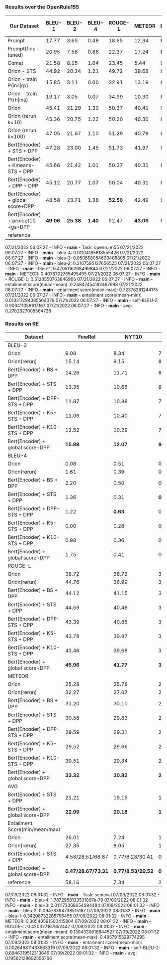 ### Results over the OpenRule155
| Our Dataset                   | BLEU-1 | BLEU-2 | BLEU-4 | ROUGE-L | METEOR | self-BLEU-2| entailment score|
| ----                          | ----   | ----   | ----   | ----    | ----   | ----       | ----            |
|Prompt                         | 17.77  | 3.65   |  0.48  |  18.65  | 12.94  |    86.63   |                 |
|Prompt(fine-tuned)             | 20.95  | 7.58   |  0.86  |  22.37  | 17.24  |  **82.13** |                 |                
|Comet                          | 21.58  | 8.15   |  1.04  |  23.45  | 5.44   |    90.78   |                 |
|Orion - STS                    | 44.92  | 20.24  |  1.21  |  49.72  | 39.68  |    89.84   |                 |
|Orion - train P(ins\|rp)       | 15.85  | 3.11   |  0.00  |  32.91  | 13.19  |    90.29   |                 |
|Orion - train P(rh\|ins)       | 19.17  | 3.05   |  0.07  |  34.99  | 10.30  |    83.54   |                 |
|Orion                          | 45.41  | 21.29  |  1.30  |  50.37  | 40.41  |    90.94   |                 |
|Orion (rerun k=10)             | 45.36  | 20.75  |  1.22  |  50.20  | 40.30  |    87.44   |     20.24       |
|Orion (rerun k=100)            | 47.05  | 21.67  |  1.10  |  51.29  | 40.78  |    87.44   |     24.85       |
|Bert(Encoder) + STS + DPP      | 47.28  | 23.00  |  1.45  |  51.73  | 41.97  |    90.09   |     24.59       |
|Bert(Encoder) + Kmeans-STS + DPP| 45.66 | 21.42  |  1.01  |  50.37  | 40.31  |    89.21   |                 |  
|Bert(Encoder) + DPP + DPP      | 45.12  | 20.77  |  1.07  |  50.04  | 40.31  |    89.29   |                 |
|Bert(Encoder) + global score+DPP|  48.58  |  23.71  |1.38 |**52.50**| 42.49  |    90.35   |   **24.97**     |  
|Bert(Encoder) + prmopt10 +gs+DPP|**49.06**|**25.38**|**1.40**| 52.47|**43.06**|   90.04   |  21.28     |    
|reference                      |        |        |        |         |        |            |     37.07       |   

07/21/2022 06:07:27 - INFO - __main__ - Task: openrule155
07/21/2022 06:07:27 - INFO - __main__ - bleu-4: 0.01104165618555426
07/21/2022 06:07:27 - INFO - __main__ - bleu-3: 0.050658054603405805
07/21/2022 06:07:27 - INFO - __main__ - bleu-2: 0.2167595127656525
07/21/2022 06:07:27 - INFO - __main__ - bleu-1: 0.4705116268499844
07/21/2022 06:07:27 - INFO - __main__ - METEOR: 0.4078702765495495
07/21/2022 06:07:27 - INFO - __main__ - ROUGE-L: 0.5128550763846966
07/21/2022 06:07:27 - INFO - __main__ - entailment score(mean-mean): 0.24847454182467998
07/21/2022 06:07:27 - INFO - __main__ - entailment score(mean-max): 0.72376261244175
07/21/2022 06:07:27 - INFO - __main__ - entailment score(mean-min): 0.013311294385564379
07/21/2022 06:07:27 - INFO - __main__ - self-BLEU-2: 0.903411056617167
07/21/2022 06:07:27 - INFO - __main__ - avg: 0.2782827005564738

### Results on RE
|     Dataset                 | FewRel | NYT10  | WIKI80 | TREx    | Google-RE | SemEval    |
| ----                        | ----   | ----   | ----   | ----    | ----      | ----       |
|                           BLEU-2                                                          |
|Orion                        |  9.08   |  8.34   |  7.24  |  9.03   |  9.22  |  5.69  |
|Orion(rerun)                 |  15.14   |  9.15   |  8.12  |  9.62   |  7.84  |  9.47  |
|Bert(Encoder) + BS +     DPP |  14.26  |  11.71  |  8.48  |  10.39  |  7.40  |  7.31  |
|Bert(Encoder) + STS +    DPP |  13.35  |  10.66  |  8.62  |  10.35  |  7.10  |  9.27  |
|Bert(Encoder) + DPP-STS + DPP|  11.87  |  10.88  |  7.75  |  9.81   |**9.61**|  7.91  |  
|Bert(Encoder) + K5-STS + DPP |  11.06  |  10.40  |  7.76  |  9.18   |  7.59  |  8.22  |  
|Bert(Encoder) + K10-STS + DPP|  12.52  |  10.29  |  7.50  |  8.71   |  8.28  |  7.93  |
|Bert(Encoder) + global score+DPP|**15.88**|**12.07**|**9.10**|**11.67**|  6.99  |**9.95**|  
|                           BLEU-4                                                        |
|Orion                        |  0.08  |  0.51  |  0.30  |  1.14  |  0.00  | 0.00       |
|Orion(rerun)                 |  1.61   |  0.39   |  0.29  |  1.19   |  0.00  |  0.00   |
|Bert(Encoder) + BS +     DPP |  2.20  |  0.50  |  0.27  |  1.29  |  0.00  | 0.00       |
|Bert(Encoder) + STS +    DPP |  1.36  |  0.31  |**0.31**|**1.34**|  0.00  | 0.00       |
|Bert(Encoder) + DPP-STS + DPP|  1.22  |**0.63**|  0.27  |  1.08  |  0.00  | 0.00       |  
|Bert(Encoder) + K5-STS + DPP |  0.00  |  0.28  |  0.18  |  0.82  |**0.86**| 0.00       |   
|Bert(Encoder) + K10-STS + DPP|  0.98  |  0.36  |  0.09  |  0.65  |  0.00  | 0.00       |
|Bert(Encoder) + global score+DPP|1.75 |  0.41  |  0.29  |  1.20  |  0.00  | 0.00       |  
|                           ROUGE-L                                                       |
|Orion                        |  38.72  |  36.72  |  36.75  |  39.51  |  36.93  |  37.90  |
|Orion(rerun)                 |  44.76   |  36.99   |  37.52  |  39.97   |  36.14  |  42.03  |
|Bert(Encoder) + BS +     DPP |  44.12  |  41.15  |  37.93  |  40.94  |  35.46  |  39.31  |
|Bert(Encoder) + STS +    DPP |  44.59  |  40.46  |  38.37  |  41.18  |  35.51  |  42.30  |
|Bert(Encoder) + DPP-STS + DPP|  43.39  |  40.85  |  37.91  |  40.93  |  38.57  |  41.59  |   
|Bert(Encoder) + K5-STS + DPP |  43.78  |  39.87  |  37.74  |  39.82  |**39.25**|  40.33  |  
|Bert(Encoder) + K10-STS + DPP|  43.46  |  39.68  |  37.17  |  39.33  |  36.50  |  39.32  |
|Bert(Encoder) + global score+DPP|**45.96**|**41.77**|**39.17**|**42.55** |  35.64  |**42.49**|  
|                           METEOR                                                         |
|Orion                        |  25.28  |  25.78  |  23.8   |  26.29   |  24.67  |  26.71  |
|Orion(rerun)                 |  32.27   |  27.07   |  24.78  |  27.03   |  23.52  |  30.54  |
|Bert(Encoder) + BS +     DPP |  31.20  |  30.10  |  26.01  |  28.93   |  22.46  |  29.11  |
|Bert(Encoder) + STS +    DPP |  30.58  |  29.83  |  26.25  |  29.50   |  22.89  |  30.20  |  
|Bert(Encoder) + DPP-STS + DPP|  29.59  |  29.31  |  25.18  |  27.72   |**24.70**|  28.82  |  
|Bert(Encoder) + K5-STS + DPP |  29.52  |  29.66  |  25.51  |  28.99   |  22.79  |  29.13  |  
|Bert(Encoder) + K10-STS + DPP|  30.51  |  29.84  |  25.20  |  27.02   |  23.43  |  28.81  |
|Bert(Encoder) + global score+DPP|**33.32**|**30.82**|**26.42**|**29.91**|  22.17   |**31.68**|  
|                           AVG                                                            |
|Bert(Encoder) + STS +    DPP |  21.21  |  19.15  |  17.88  |  19.08   |  22.89  |  19.55  |
|Bert(Encoder) + global score+DPP|**22.99**|**20.18**|**18.21**|**20.06**|  16.51  |**19.96**|    
|                           Entailment Score(min/mean/max)                                 |
|Orion                        |  26.01             |  7.24              |  13.19            |  14.03              |  7.58              |  9.86              |
|Orion(rerun)                 |  27.35             |  8.05              |  13.56            |  15.30              |  8.97              |  13.04             |
|Bert(Encoder) + STS +    DPP |  4.58/28.51/68.87  |  0.77/8.28/30.41   |  0.3/14.57/49.71  |  0.22/14.90/50.93   |  0.05/8.37/56.27   |  0.26/12.55/47.63  |
|Bert(Encoder) + global score+DPP|**0.47/28.67/73.31**|**0.77/8.53/29.52**|**0.38/14.95/50.31**|**0.25/15.29/52.40** |**0.06/8.80/57.19**|**0.18/12.77/47.83**|  
|reference                    |  58.16             |  7.34              |  27.69            |  30.88              |  7.58              |  30.56             |

07/09/2022 08:01:32 - INFO - __main__ - Task: semeval
07/09/2022 08:01:32 - INFO - __main__ - bleu-4: 1.7872958133531897e-79
07/09/2022 08:01:32 - INFO - __main__ - bleu-3: 0.011173368654084484
07/09/2022 08:01:32 - INFO - __main__ - bleu-2: 0.09473394738515187
07/09/2022 08:01:32 - INFO - __main__ - bleu-1: 0.34208732285756455
07/09/2022 08:01:32 - INFO - __main__ - METEOR: 0.30540591500415804
07/09/2022 08:01:32 - INFO - __main__ - ROUGE-L: 0.420327167652447
07/09/2022 08:01:32 - INFO - __main__ - entailment score(mean-mean): 0.1304330616844527
07/09/2022 08:01:32 - INFO - __main__ - entailment score(mean-max): 0.4857915529774295
07/09/2022 08:01:32 - INFO - __main__ - entailment score(mean-min): 0.002646811433563319
07/09/2022 08:01:32 - INFO - __main__ - self-BLEU-2: 0.8946319512313649
07/09/2022 08:01:32 - INFO - __main__ - avg: 0.19562128692556766